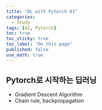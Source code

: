 ```yaml
---
title: "DL with Pytorch 01"
categories:
  - Study
tags: [AI, Pytorch]
toc: true
toc_sticky: true
toc_label: "On this page"
published: false
use_math: true
---
```


## Pytorch로 시작하는 딥러닝
- Gradient Descent Algorithm
- Chain rule, backpropagation